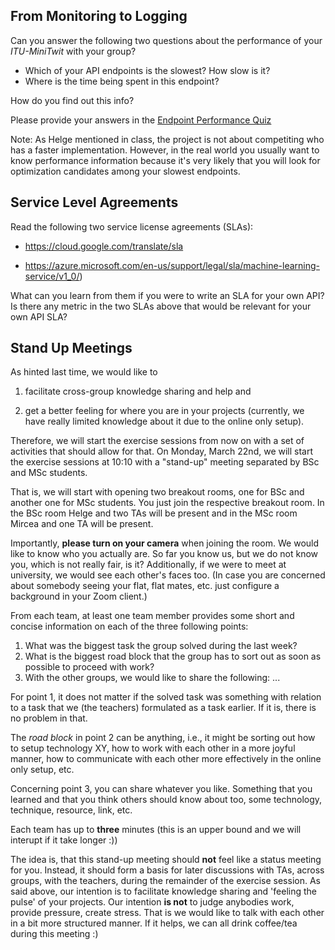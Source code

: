 ## From Monitoring to Logging

Can you answer the following two questions about the performance of your _ITU-MiniTwit_ with your group? 

  * Which of your API endpoints is the slowest? How slow is it? 
  * Where is the time being spent in this endpoint?

How do you find out this info?

Please provide your answers in the [Endpoint Performance Quiz](https://docs.google.com/forms/d/1HpGn7KnHeq2-Ivebk8ghQ942gi7wh2-0iXJouPzIvNY/edit)

Note: As Helge mentioned in class, the project is not about competiting who has a faster implementation. However, in the real world you usually want to know performance information because it's very likely that you will look for optimization candidates among your slowest endpoints.



## Service Level Agreements


Read the following two service license agreements (SLAs): 

- https://cloud.google.com/translate/sla

- https://azure.microsoft.com/en-us/support/legal/sla/machine-learning-service/v1_0/)

What can you learn from them if you were to write an SLA for your own API? 
Is there any metric in the two SLAs above that would be relevant for your own API SLA? 


## Stand Up Meetings

As hinted last time, we would like to 

  1. facilitate cross-group knowledge sharing and help and 
  
  2. get a better feeling for where you are in your projects (currently, we have really limited knowledge about it due to the online only setup).

Therefore, we will start the exercise sessions from now on with a set of activities that should allow for that. On Monday, March 22nd, we will start the exercise sessions at 10:10 with a "stand-up" meeting separated by BSc and MSc students.

That is, we will start with opening two breakout rooms, one for BSc and another one for MSc students. You just join the respective breakout room. In the BSc room Helge and two TAs will be present and in the MSc room Mircea and one TA will be present.

Importantly, **please turn on your camera** when joining the room. We would like to know who you actually are. So far you know us, but we do not know you, which is not really fair, is it? Additionally, if we were to meet at university, we would see each other's faces too. (In case you are concerned about somebody seeing your flat, flat mates, etc. just configure a background in your Zoom client.)

From each team, at least one team member provides some short and concise information on each of the three following points:

  1. What was the biggest task the group solved during the last week?
  2. What is the biggest road block that the group has to sort out as soon as possible to proceed with work?
  3. With the other groups, we would like to share the following: ...

For point 1, it does not matter if the solved task was something with relation to a task that we (the teachers) formulated as a task earlier. If it is, there is no problem in that.

The _road block_ in point 2 can be anything, i.e., it might be sorting out how to setup technology XY, how to work with each other in a more joyful manner, how to communicate with each other more effectively in the online only setup, etc.  

Concerning point 3, you can share whatever you like. Something that you learned and that you think others should know about too, some technology, technique, resource, link, etc.

Each team has up to **three** minutes (this is an upper bound and we will interupt if it take longer :)) 


The idea is, that this stand-up meeting should **not** feel like a status meeting for you. Instead, it should form a basis for later discussions with TAs, across groups, with the teachers, during the remainder of the exercise session. As said above, our intention is to facilitate knowledge sharing and 'feeling the pulse' of your projects. Our intention **is not** to judge anybodies work, provide pressure, create stress. That is we would like to talk with each other in a bit more structured manner. If it helps, we can all drink coffee/tea during this meeting :)



